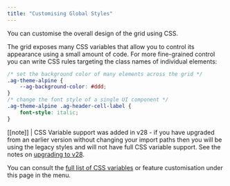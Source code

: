 ```yaml
---
title: "Customising Global Styles"
---
```


You can customise the overall design of the grid using CSS.

The grid exposes many CSS variables that allow you to control its appearance using a small amount of code. For more fine-grained control you can write CSS rules targeting the class names of individual elements:

```css
/* set the background color of many elements across the grid */
.ag-theme-alpine {
    --ag-background-color: #ddd;
}
/* change the font style of a single UI component */
.ag-theme-alpine .ag-header-cell-label {
    font-style: italic;
}
```

[[note]]
| CSS Variable support was added in v28 - if you have upgraded from an earlier version without changing your import paths then you will be using the legacy styles and will not have full CSS variable support. See the notes on [upgrading to v28](/global-style-upgrading-to-v28/).

You can consult the [full list of CSS variables](/global-style-customisation-variables/) or feature customisation under this page in the menu.

